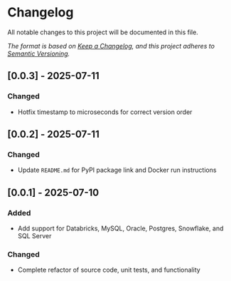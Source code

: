 # Changelog
All notable changes to this project will be documented in this file.

*The format is based on [Keep a Changelog](https://keepachangelog.com/en/1.0.0/), and this project adheres to [Semantic Versioning](https://semver.org/spec/v2.0.0.html).*

## [0.0.3] - 2025-07-11

### Changed

- Hotfix timestamp to microseconds for correct version order

## [0.0.2] - 2025-07-11

### Changed

- Update `README.md` for PyPI package link and Docker run instructions

## [0.0.1] - 2025-07-10

### Added

- Add support for Databricks, MySQL, Oracle, Postgres, Snowflake, and SQL Server

### Changed

- Complete refactor of source code, unit tests, and functionality